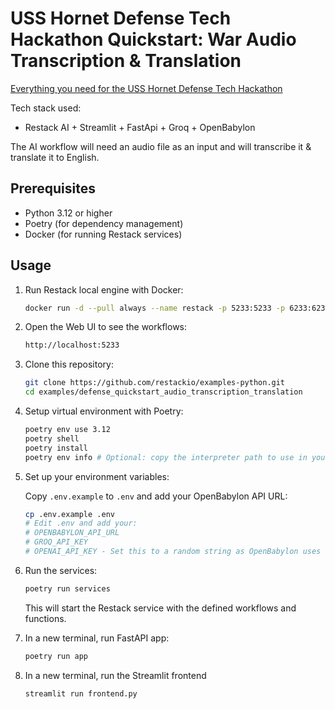 # USS Hornet Defense Tech Hackathon Quickstart: War Audio Transcription & Translation

[Everything you need for the USS Hornet Defense Tech Hackathon](https://lu.ma/uss-hornet-hackathon?tk=DNbUwU)

Tech stack used:
- Restack AI + Streamlit + FastApi + Groq + OpenBabylon

The AI workflow will need an audio file as an input and will transcribe it & translate it to English.

## Prerequisites

- Python 3.12 or higher
- Poetry (for dependency management)
- Docker (for running Restack services)

## Usage

1. Run Restack local engine with Docker:

   ```bash
   docker run -d --pull always --name restack -p 5233:5233 -p 6233:6233 -p 7233:7233 ghcr.io/restackio/restack:main
   ```


2. Open the Web UI to see the workflows:

   ```bash
   http://localhost:5233
   ```

3. Clone this repository:

   ```bash
   git clone https://github.com/restackio/examples-python.git
   cd examples/defense_quickstart_audio_transcription_translation
   ```

4. Setup virtual environment with Poetry:

   ```bash
   poetry env use 3.12
   poetry shell
   poetry install
   poetry env info # Optional: copy the interpreter path to use in your IDE (e.g. Cursor, VSCode, etc.)
   ```

5. Set up your environment variables:

   Copy `.env.example` to `.env` and add your OpenBabylon API URL:

   ```bash
   cp .env.example .env
   # Edit .env and add your:
   # OPENBABYLON_API_URL
   # GROQ_API_KEY
   # OPENAI_API_KEY - Set this to a random string as OpenBabylon uses OpenAI API
   ```

6. Run the services:

   ```bash
   poetry run services
   ```

   This will start the Restack service with the defined workflows and functions.

7. In a new terminal, run FastAPI app:

   ```bash
   poetry run app
   ```

8. In a new terminal, run the Streamlit frontend

   ```bash
   streamlit run frontend.py
   ```